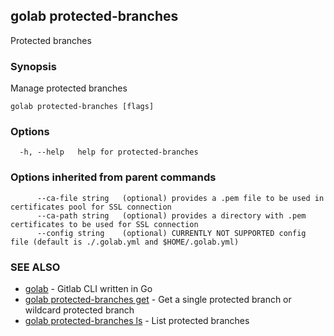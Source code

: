 ## golab protected-branches

Protected branches

### Synopsis


Manage protected branches

```
golab protected-branches [flags]
```

### Options

```
  -h, --help   help for protected-branches
```

### Options inherited from parent commands

```
      --ca-file string   (optional) provides a .pem file to be used in certificates pool for SSL connection
      --ca-path string   (optional) provides a directory with .pem certificates to be used for SSL connection
      --config string    (optional) CURRENTLY NOT SUPPORTED config file (default is ./.golab.yml and $HOME/.golab.yml)
```

### SEE ALSO
* [golab](golab.md)	 - Gitlab CLI written in Go
* [golab protected-branches get](golab_protected-branches_get.md)	 - Get a single protected branch or wildcard protected branch
* [golab protected-branches ls](golab_protected-branches_ls.md)	 - List protected branches

